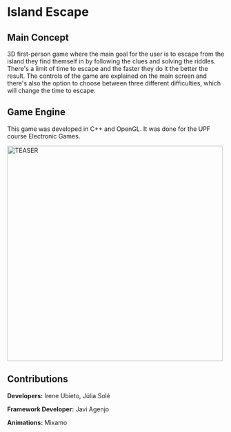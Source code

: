 # Island Escape

## Main Concept

3D first-person game where the main goal for the user is to escape from the island they find themself in by following the clues and solving the riddles. There's a limit of time to escape and the faster they do it the better the result. The controls of the game are explained on the main screen and there's also the option to choose between three different difficulties, which will change the time to escape.

## Game Engine

This game was developed in C++ and OpenGL. It was done for the UPF course Electronic Games.

[<img src="https://img.youtube.com/vi/jjUYd92FbEo/hqdefault.jpg" alt="TEASER" width="500px">](https://www.youtube.com/watch?v=jjUYd92FbEo&feature=youtu.be)

## Contributions

**Developers:** Irene Ubieto, Júlia Solé

**Framework Developer:** Javi Agenjo

**Animations:** Mixamo
